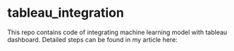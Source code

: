 # tableau_integration

This repo contains code of integrating machine learning model with tableau dashboard. Detailed steps can be found in my article here: 
